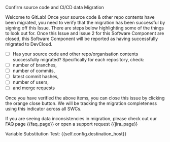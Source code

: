Confirm source code and CI/CD data Migration

Welcome to GitLab! Once your source code & other repo contents have been migrated, you need to verify that the migration has been successful by signing off this Issue. There are steps below highlighting some of the things to look out for. Once this Issue and Issue 2 for this Software Component are closed, this Software Component will be reported as having successfully migrated to DevCloud.

- [ ] Has your source code and other repo/organisation contents successfully migrated? Specifically for each repository, check:
- [ ] number of branches,
- [ ] number of commits,
- [ ] latest commit hashes,
- [ ] number of users,
- [ ] and merge requests

Once you have verified the above items, you can close this issue by clicking the orange close button. We will be tracking the migration completeness using this indicator across all SWCs. 

If you are seeing data inconsistencies in migration, please check out our FAQ page {{faq_page}} or open a support request {{jira_page}}

Variable Substitution Test:
{{self.config.destination_host}}